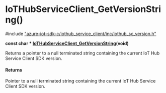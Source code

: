 # IoTHubServiceClient_GetVersionString()

\#include ["azure-iot-sdk-c/iothub_service_client/inc/iothub_sc_version.h"](../iot-c-ref-iothub-sc-version-h.md)  

**const char * [IoTHubServiceClient_GetVersionString](#iothub__sc__version_8h_1ac69343ee4dea0fcad89bbb2f8860b296)(void)**

Returns a pointer to a null terminated string containing the current IoT Hub Service Client SDK version.

#### Returns
Pointer to a null terminated string containing the current IoT Hub Service Client SDK version.


